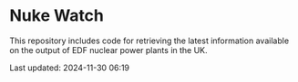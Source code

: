 # Nuke Watch

This repository includes code for retrieving the latest information available on the output of EDF nuclear power plants in the UK.

Last updated: 2024-11-30 06:19